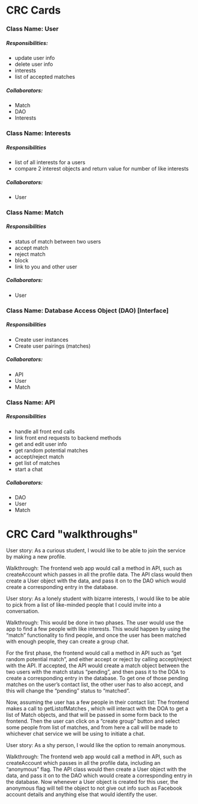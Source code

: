 # CRC Cards

### Class Name: User
##### Responsibilities:
* update user info
* delete user info
* interests
* list of accepted matches

##### Collaborators:
* Match
* DAO
* Interests

### Class Name: Interests
##### Responsibilities
* list of all interests for a users
* compare 2 interest objects and return value for number of like interests

##### Collaborators:
* User

### Class Name: Match
##### Responsibilities
* status of match between two users
* accept match
* reject match
* block
* link to you and other user

##### Collaborators:
* User

### Class Name: Database Access Object (DAO) [Interface]
##### Responsibilities
* Create user instances
* Create user pairings (matches)

##### Collaborators:
* API
* User
* Match

### Class Name: API
##### Responsibilities
* handle all front end calls
* link front end requests to backend methods
* get and edit user info
* get random potential matches
* accept/reject match
* get list of matches
* start a chat

##### Collaborators:
* DAO
* User
* Match

# CRC Card "walkthroughs"

User story:
As a curious student, I would like to be able to join the service by making a new profile.

Walkthrough:
The frontend web app would call a method in API, such as createAccount which passes in all the profile data. The API class would then create a User object with the data, and pass it on to the DAO which would create a corresponding entry in the database. 

User story:
As a lonely student with bizarre interests, I would like to be able to pick from a list of like-minded people that I could invite into a conversation.

Walkthrough:
This would be done in two phases. The user would use the app to find a few people with like interests. This would happen by using the “match” functionality to find people, and once the user has been matched with enough people, they can create a group chat. 

For the first phase, the frontend would call a method in API such as “get random potential match”, and either accept or reject by calling accept/reject with the API. If accepted, the API would create a match object between the two users with the match status “pending”, and then pass it to the DOA to create a corresponding entry in the database. To get one of those pending matches on the user’s contact list, the other user has to also accept, and this will change the “pending” status to “matched”. 

Now, assuming the user has a few people in their contact list: The frontend makes a call to getListofMatches , which will interact with the DOA to get a list of Match objects, and that will be passed in some form back to the frontend. Then the user can click on a “create group” button and select some people from list of matches, and from here a call will be made to whichever chat service we will be using to initiate a chat.

User story:
As a shy person, I would like the option to remain anonymous.

Walkthrough:
The frontend web app would call a method in API, such as createAccount which passes in all the profile data, including an “anonymous” flag. The API class would then create a User object with the data, and pass it on to the DAO which would create a corresponding entry in the database. Now whenever a User object is created for this user, the anonymous flag will tell the object to not give out info such as Facebook account details and anything else that would identify the user.
